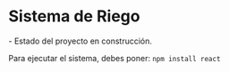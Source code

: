 <h1>Sistema de Riego</h1>
- Estado del proyecto en construcción. 

Para ejecutar el sistema, debes poner: 
```npm install react```
